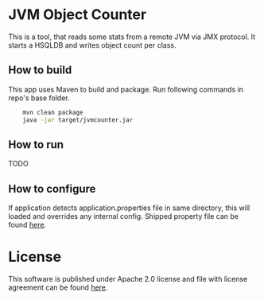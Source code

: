 # JVM Object Counter
This is a tool, that reads some stats from a remote JVM via JMX protocol. It starts a HSQLDB and writes object count per class. 

## How to build
This app uses Maven to build and package. Run following commands in repo's base folder.
```bash
    mvn clean package
    java -jar target/jvmcounter.jar
```

## How to run
TODO

## How to configure
If application detects application.properties file in same directory, this will loaded and overrides any internal config. Shipped property file can be found [here](src/main/resources/application.properties).

# License
This software is published under Apache 2.0 license and file with license agreement can be found [here](LICENSE). 